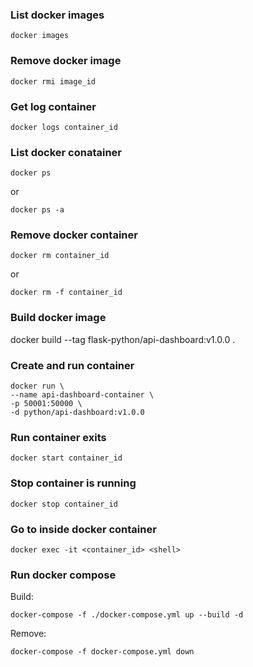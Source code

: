 ### List docker images
```
docker images
```

### Remove docker image
```
docker rmi image_id
```

### Get log container
```
docker logs container_id
```

### List docker conatainer
```
docker ps
```
or
```
docker ps -a
```

### Remove docker container
```
docker rm container_id
```
or
```
docker rm -f container_id
```

### Build docker image
docker build --tag flask-python/api-dashboard:v1.0.0 .

### Create and run container
```
docker run \
--name api-dashboard-container \
-p 50001:50000 \
-d python/api-dashboard:v1.0.0
```

### Run container exits
```
docker start container_id
```

### Stop container is running
```
docker stop container_id
```

### Go to inside docker container
```
docker exec -it <container_id> <shell>
```

### Run docker compose
Build:
```
docker-compose -f ./docker-compose.yml up --build -d

```
Remove: 
```
docker-compose -f docker-compose.yml down
```
###